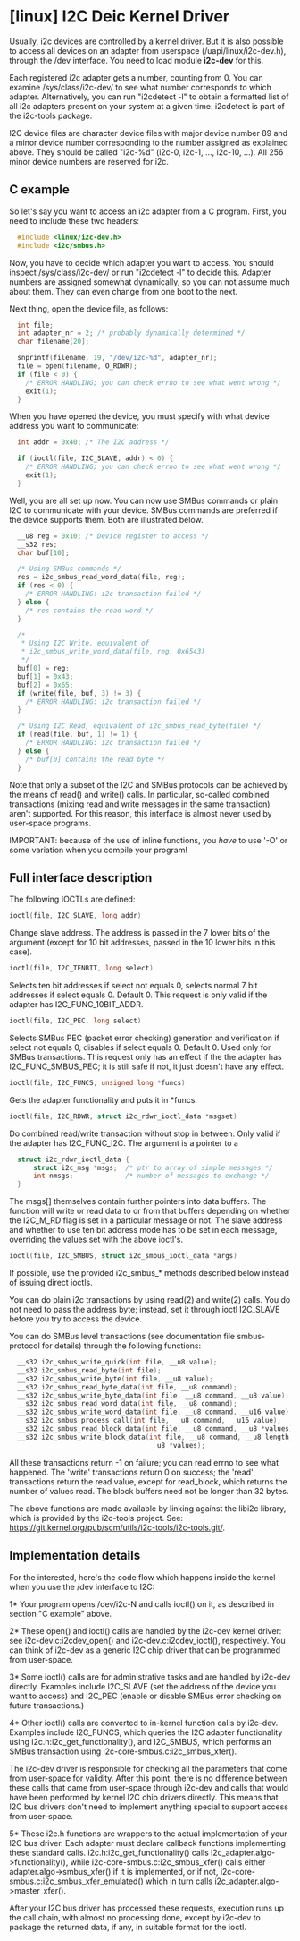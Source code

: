 
# [linux] I2C Deic Kernel Driver

Usually, i2c devices are controlled by a kernel driver. But it is also
possible to access all devices on an adapter from userspace (/uapi/linux/i2c-dev.h), through
the /dev interface. You need to load module **i2c-dev** for this.

Each registered i2c adapter gets a number, counting from 0. You can
examine /sys/class/i2c-dev/ to see what number corresponds to which adapter.
Alternatively, you can run "i2cdetect -l" to obtain a formatted list of all
i2c adapters present on your system at a given time. i2cdetect is part of
the i2c-tools package.

I2C device files are character device files with major device number 89
and a minor device number corresponding to the number assigned as
explained above. They should be called "i2c-%d" (i2c-0, i2c-1, ...,
i2c-10, ...). All 256 minor device numbers are reserved for i2c.


## C example


So let's say you want to access an i2c adapter from a C program.
First, you need to include these two headers:
```c
  #include <linux/i2c-dev.h>
  #include <i2c/smbus.h>
```
Now, you have to decide which adapter you want to access. You should
inspect /sys/class/i2c-dev/ or run "i2cdetect -l" to decide this.
Adapter numbers are assigned somewhat dynamically, so you can not
assume much about them. They can even change from one boot to the next.

Next thing, open the device file, as follows:
```c
  int file;
  int adapter_nr = 2; /* probably dynamically determined */
  char filename[20];

  snprintf(filename, 19, "/dev/i2c-%d", adapter_nr);
  file = open(filename, O_RDWR);
  if (file < 0) {
    /* ERROR HANDLING; you can check errno to see what went wrong */
    exit(1);
  }
```

When you have opened the device, you must specify with what device
address you want to communicate:

```c
  int addr = 0x40; /* The I2C address */

  if (ioctl(file, I2C_SLAVE, addr) < 0) {
    /* ERROR HANDLING; you can check errno to see what went wrong */
    exit(1);
  }
```

Well, you are all set up now. You can now use SMBus commands or plain
I2C to communicate with your device. SMBus commands are preferred if
the device supports them. Both are illustrated below.

```c
  __u8 reg = 0x10; /* Device register to access */
  __s32 res;
  char buf[10];

  /* Using SMBus commands */
  res = i2c_smbus_read_word_data(file, reg);
  if (res < 0) {
    /* ERROR HANDLING: i2c transaction failed */
  } else {
    /* res contains the read word */
  }

  /*
   * Using I2C Write, equivalent of
   * i2c_smbus_write_word_data(file, reg, 0x6543)
   */
  buf[0] = reg;
  buf[1] = 0x43;
  buf[2] = 0x65;
  if (write(file, buf, 3) != 3) {
    /* ERROR HANDLING: i2c transaction failed */
  }

  /* Using I2C Read, equivalent of i2c_smbus_read_byte(file) */
  if (read(file, buf, 1) != 1) {
    /* ERROR HANDLING: i2c transaction failed */
  } else {
    /* buf[0] contains the read byte */
  }
```

Note that only a subset of the I2C and SMBus protocols can be achieved by
the means of read() and write() calls. In particular, so-called combined
transactions (mixing read and write messages in the same transaction)
aren't supported. For this reason, this interface is almost never used by
user-space programs.

IMPORTANT: because of the use of inline functions, you *have* to use
'-O' or some variation when you compile your program!


## Full interface description


The following IOCTLs are defined:
```c
ioctl(file, I2C_SLAVE, long addr)
```
  Change slave address. The address is passed in the 7 lower bits of the
  argument (except for 10 bit addresses, passed in the 10 lower bits in this
  case).
```c
ioctl(file, I2C_TENBIT, long select)
```
  Selects ten bit addresses if select not equals 0, selects normal 7 bit
  addresses if select equals 0. Default 0.  This request is only valid
  if the adapter has I2C_FUNC_10BIT_ADDR.
```c
ioctl(file, I2C_PEC, long select)
```
  Selects SMBus PEC (packet error checking) generation and verification
  if select not equals 0, disables if select equals 0. Default 0.
  Used only for SMBus transactions.  This request only has an effect if the
  the adapter has I2C_FUNC_SMBUS_PEC; it is still safe if not, it just
  doesn't have any effect.
```c
ioctl(file, I2C_FUNCS, unsigned long *funcs)
```
  Gets the adapter functionality and puts it in *funcs.
```c
ioctl(file, I2C_RDWR, struct i2c_rdwr_ioctl_data *msgset)
```
  Do combined read/write transaction without stop in between.
  Only valid if the adapter has I2C_FUNC_I2C.  The argument is
  a pointer to a
```c
  struct i2c_rdwr_ioctl_data {
      struct i2c_msg *msgs;  /* ptr to array of simple messages */
      int nmsgs;             /* number of messages to exchange */
  }
```
  The msgs[] themselves contain further pointers into data buffers.
  The function will write or read data to or from that buffers depending
  on whether the I2C_M_RD flag is set in a particular message or not.
  The slave address and whether to use ten bit address mode has to be
  set in each message, overriding the values set with the above ioctl's.
```c
ioctl(file, I2C_SMBUS, struct i2c_smbus_ioctl_data *args)
```
  If possible, use the provided i2c_smbus_* methods described below instead
  of issuing direct ioctls.

You can do plain i2c transactions by using read(2) and write(2) calls.
You do not need to pass the address byte; instead, set it through
ioctl I2C_SLAVE before you try to access the device.

You can do SMBus level transactions (see documentation file smbus-protocol
for details) through the following functions:
```c
  __s32 i2c_smbus_write_quick(int file, __u8 value);
  __s32 i2c_smbus_read_byte(int file);
  __s32 i2c_smbus_write_byte(int file, __u8 value);
  __s32 i2c_smbus_read_byte_data(int file, __u8 command);
  __s32 i2c_smbus_write_byte_data(int file, __u8 command, __u8 value);
  __s32 i2c_smbus_read_word_data(int file, __u8 command);
  __s32 i2c_smbus_write_word_data(int file, __u8 command, __u16 value);
  __s32 i2c_smbus_process_call(int file, __u8 command, __u16 value);
  __s32 i2c_smbus_read_block_data(int file, __u8 command, __u8 *values);
  __s32 i2c_smbus_write_block_data(int file, __u8 command, __u8 length,
                                   __u8 *values);
```
All these transactions return -1 on failure; you can read errno to see
what happened. The 'write' transactions return 0 on success; the
'read' transactions return the read value, except for read_block, which
returns the number of values read. The block buffers need not be longer
than 32 bytes.

The above functions are made available by linking against the libi2c library,
which is provided by the i2c-tools project.  See:
https://git.kernel.org/pub/scm/utils/i2c-tools/i2c-tools.git/.


## Implementation details


For the interested, here's the code flow which happens inside the kernel
when you use the /dev interface to I2C:

1* Your program opens /dev/i2c-N and calls ioctl() on it, as described in
section "C example" above.

2* These open() and ioctl() calls are handled by the i2c-dev kernel
driver: see i2c-dev.c:i2cdev_open() and i2c-dev.c:i2cdev_ioctl(),
respectively. You can think of i2c-dev as a generic I2C chip driver
that can be programmed from user-space.

3* Some ioctl() calls are for administrative tasks and are handled by
i2c-dev directly. Examples include I2C_SLAVE (set the address of the
device you want to access) and I2C_PEC (enable or disable SMBus error
checking on future transactions.)

4* Other ioctl() calls are converted to in-kernel function calls by
i2c-dev. Examples include I2C_FUNCS, which queries the I2C adapter
functionality using i2c.h:i2c_get_functionality(), and I2C_SMBUS, which
performs an SMBus transaction using i2c-core-smbus.c:i2c_smbus_xfer().

The i2c-dev driver is responsible for checking all the parameters that
come from user-space for validity. After this point, there is no
difference between these calls that came from user-space through i2c-dev
and calls that would have been performed by kernel I2C chip drivers
directly. This means that I2C bus drivers don't need to implement
anything special to support access from user-space.

5* These i2c.h functions are wrappers to the actual implementation of
your I2C bus driver. Each adapter must declare callback functions
implementing these standard calls. i2c.h:i2c_get_functionality() calls
i2c_adapter.algo->functionality(), while
i2c-core-smbus.c:i2c_smbus_xfer() calls either
adapter.algo->smbus_xfer() if it is implemented, or if not,
i2c-core-smbus.c:i2c_smbus_xfer_emulated() which in turn calls
i2c_adapter.algo->master_xfer().

After your I2C bus driver has processed these requests, execution runs
up the call chain, with almost no processing done, except by i2c-dev to
package the returned data, if any, in suitable format for the ioctl.